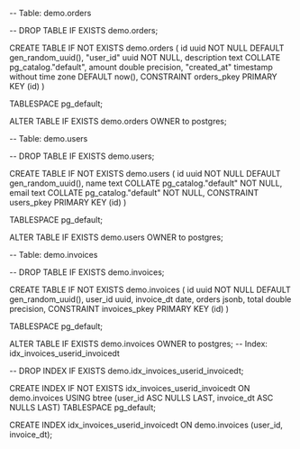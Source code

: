 -- Table: demo.orders

-- DROP TABLE IF EXISTS demo.orders;

CREATE TABLE IF NOT EXISTS demo.orders
(
    id uuid NOT NULL DEFAULT gen_random_uuid(),
    "user_id" uuid NOT NULL,
    description text COLLATE pg_catalog."default",
    amount double precision,
    "created_at" timestamp without time zone DEFAULT now(),
    CONSTRAINT orders_pkey PRIMARY KEY (id)
)

TABLESPACE pg_default;

ALTER TABLE IF EXISTS demo.orders
    OWNER to postgres;

-- Table: demo.users

-- DROP TABLE IF EXISTS demo.users;

CREATE TABLE IF NOT EXISTS demo.users
(
    id uuid NOT NULL DEFAULT gen_random_uuid(),
    name text COLLATE pg_catalog."default" NOT NULL,
    email text COLLATE pg_catalog."default" NOT NULL,
    CONSTRAINT users_pkey PRIMARY KEY (id)
)

TABLESPACE pg_default;

ALTER TABLE IF EXISTS demo.users
    OWNER to postgres;

-- Table: demo.invoices

-- DROP TABLE IF EXISTS demo.invoices;

CREATE TABLE IF NOT EXISTS demo.invoices
(
    id uuid NOT NULL DEFAULT gen_random_uuid(),
    user_id uuid,
    invoice_dt date,
    orders jsonb,
    total double precision,
    CONSTRAINT invoices_pkey PRIMARY KEY (id)
)

TABLESPACE pg_default;

ALTER TABLE IF EXISTS demo.invoices
    OWNER to postgres;
-- Index: idx_invoices_userid_invoicedt

-- DROP INDEX IF EXISTS demo.idx_invoices_userid_invoicedt;

CREATE INDEX IF NOT EXISTS idx_invoices_userid_invoicedt
    ON demo.invoices USING btree
    (user_id ASC NULLS LAST, invoice_dt ASC NULLS LAST)
    TABLESPACE pg_default;

CREATE INDEX idx_invoices_userid_invoicedt
    ON demo.invoices (user_id, invoice_dt);